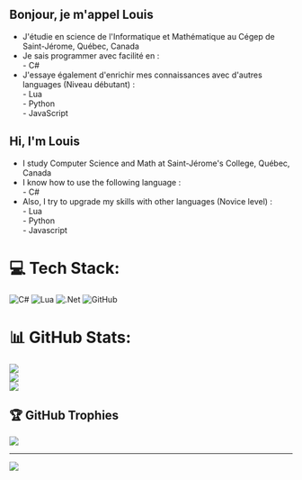 ## Bonjour, je m'appel Louis

- J'étudie en science de l'Informatique et Mathématique au Cégep de Saint-Jérome, Québec, Canada<br/>
- Je sais programmer avec facilité en :<br/>
      - C#<br/>
- J'essaye également d'enrichir mes connaissances avec d'autres languages (Niveau débutant) :<br/>
      - Lua<br/>
      - Python<br/>
      - JavaScript<br/>


## Hi, I'm Louis<br/>

- I study Computer Science and Math at Saint-Jérome's College, Québec, Canada<br/>
- I know how to use the following language :<br/>
      - C#<br/>
- Also, I try to upgrade my skills with other languages (Novice level) :<br/>
      - Lua<br/>
      - Python<br/>
      - Javascript<br/>


# 💻 Tech Stack:
![C#](https://img.shields.io/badge/c%23-%23239120.svg?style=flat&logo=csharp&logoColor=white) ![Lua](https://img.shields.io/badge/lua-%232C2D72.svg?style=flat&logo=lua&logoColor=white) ![.Net](https://img.shields.io/badge/.NET-5C2D91?style=flat&logo=.net&logoColor=white) ![GitHub](https://img.shields.io/badge/github-%23121011.svg?style=flat&logo=github&logoColor=white)
# 📊 GitHub Stats:
![](https://github-readme-stats.vercel.app/api?username=Louis-Lefebvre12&theme=tokyonight&hide_border=false&include_all_commits=false&count_private=false)<br/>
![](https://nirzak-streak-stats.vercel.app/?user=Louis-Lefebvre12&theme=tokyonight&hide_border=false)<br/>
![](https://github-readme-stats.vercel.app/api/top-langs/?username=Louis-Lefebvre12&theme=tokyonight&hide_border=false&include_all_commits=false&count_private=false&layout=compact)

## 🏆 GitHub Trophies
![](https://github-profile-trophy.vercel.app/?username=Louis-Lefebvre12&theme=onedark&no-frame=false&no-bg=true&margin-w=4)

---
[![](https://visitcount.itsvg.in/api?id=Louis-Lefebvre12&icon=10&color=10)](https://visitcount.itsvg.in)

<!-- Proudly created with GPRM ( https://gprm.itsvg.in ) -->

